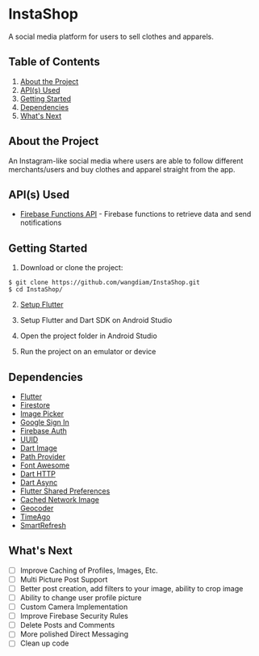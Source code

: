 # InstaShop

A social media platform for users to sell clothes and apparels.

## Table of Contents

1. [About the Project](#about-the-project)
2. [API(s) Used](#apis(s)-used)
3. [Getting Started](#getting-started)
4. [Dependencies](#dependencies)
5. [What's Next](#whats-next)

## About the Project

An Instagram-like social media where users are able to follow different merchants/users and buy clothes and apparel straight from the app.

## API(s) Used

* [Firebase Functions API](https://firebase.google.com) - Firebase functions to retrieve data and send notifications

## Getting Started

1. Download or clone the project:
```
$ git clone https://github.com/wangdiam/InstaShop.git
$ cd InstaShop/
```
2. [Setup Flutter](https://flutter.dev/docs/get-started/install)

3. Setup Flutter and Dart SDK on Android Studio

4. Open the project folder in Android Studio

5. Run the project on an emulator or device

## Dependencies

* [Flutter](https://flutter.dev/)
* [Firestore](https://github.com/flutter/plugins/tree/master/packages/cloud_firestore)
* [Image Picker](https://github.com/flutter/plugins/tree/master/packages/image_picker)
* [Google Sign In](https://github.com/flutter/plugins/tree/master/packages/google_sign_in)
* [Firebase Auth](https://github.com/flutter/plugins/tree/master/packages/firebase_auth)
* [UUID](https://github.com/Daegalus/dart-uuid)
* [Dart Image](https://github.com/brendan-duncan/image)
* [Path Provider](https://github.com/flutter/plugins/tree/master/packages/path_provider)
* [Font Awesome](https://github.com/brianegan/font_awesome_flutter)
* [Dart HTTP](https://github.com/dart-lang/http)
* [Dart Async](https://github.com/dart-lang/async)
* [Flutter Shared Preferences]()
* [Cached Network Image](https://github.com/renefloor/flutter_cached_network_image)
* [Geocoder](https://github.com/aloisdeniel/flutter_geocoder)
* [TimeAgo](https://github.com/andresaraujo/timeago.dart)
* [SmartRefresh](https://github.com/peng8350/flutter_pulltorefresh)

## What's Next
- [ ] Improve Caching of Profiles, Images, Etc.
- [ ] Multi Picture Post Support
- [ ] Better post creation, add filters to your image, ability to crop image
- [ ] Ability to change user profile picture
- [ ] Custom Camera Implementation
- [ ] Improve Firebase Security Rules
- [ ] Delete Posts and Comments
- [ ] More polished Direct Messaging
- [ ] Clean up code
